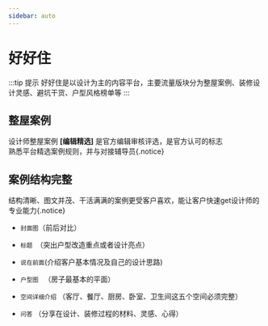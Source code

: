 ```yaml
---
sidebar: auto
---
```

# 好好住
:::tip 提示
好好住是以设计为主的内容平台，主要流量版块分为整屋案例、装修设计灵感、避坑干货、户型风格榜单等
:::


## 整屋案例

设计师整屋案例 **[编辑精选]** 是官方编辑审核评选，是官方认可的标志<br>熟悉平台精选案例规则，并与对接辅导员{.notice}

## 案例结构完整

结构清晰、图文并茂、干活满满的案例更受客户喜欢，能让客户快速get设计师的专业能力{.notice}

- `封面图`（前后对比）


- `标题 `（突出户型改造重点或者设计亮点）

- `说在前面`(介绍客户基本情况及自己的设计思路)

- `户型图 ` （房子最基本的平面）

- `空间详细介绍` （客厅、餐厅、厨房、卧室、卫生间这五个空间必须完整）

- `问答` （分享在设计、装修过程的材料、灵感、心得）

  

